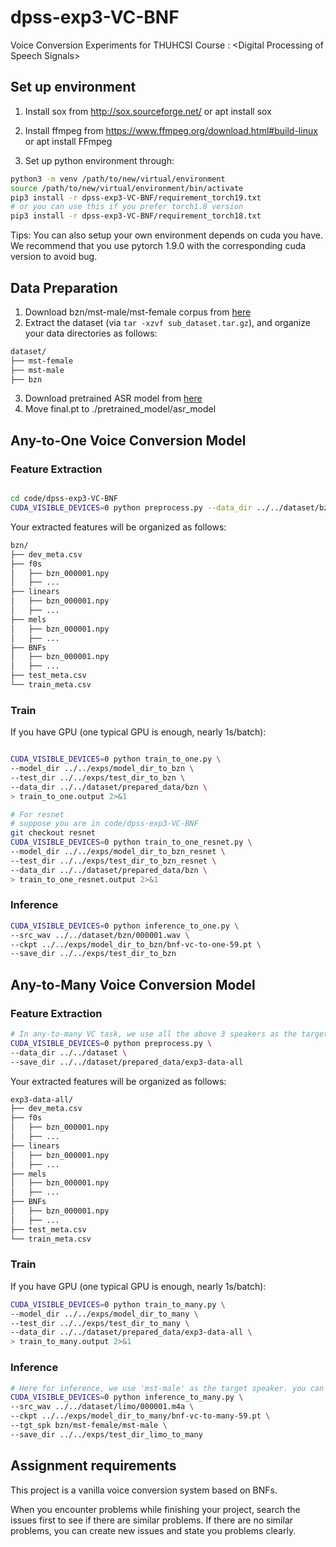 # dpss-exp3-VC-BNF
Voice Conversion Experiments for THUHCSI Course : &lt;Digital Processing of Speech Signals>


## Set up environment

1. Install sox from http://sox.sourceforge.net/ or apt install sox

2. Install ffmpeg from https://www.ffmpeg.org/download.html#build-linux or apt install FFmpeg

3. Set up python environment through:
```bash
python3 -m venv /path/to/new/virtual/environment
source /path/to/new/virtual/environment/bin/activate
pip3 install -r dpss-exp3-VC-BNF/requirement_torch19.txt
# or you can use this if you prefer torch1.8 version
pip3 install -r dpss-exp3-VC-BNF/requirement_torch18.txt
```
Tips: You can also setup your own environment depends on cuda you have.
We recommend that you use pytorch 1.9.0 with the corresponding cuda version to avoid bug.
## Data Preparation
1. Download bzn/mst-male/mst-female corpus from [here](https://cloud.tsinghua.edu.cn/f/c8f3614b438b4c94984e/)
2. Extract the dataset (via `tar -xzvf sub_dataset.tar.gz`), and organize your data directories as follows:
```bash
dataset/
├── mst-female
├── mst-male
├── bzn
```
3. Download pretrained ASR model from [here](https://cloud.tsinghua.edu.cn/f/6e02e07b74864e80ab2f/)
4. Move final.pt to ./pretrained_model/asr_model



## Any-to-One Voice Conversion Model

### Feature Extraction

```bash

cd code/dpss-exp3-VC-BNF 
CUDA_VISIBLE_DEVICES=0 python preprocess.py --data_dir ../../dataset/bzn --save_dir ../../dataset/prepared_data/bzn

```

Your extracted features will be organized as follows:
```bash
bzn/
├── dev_meta.csv
├── f0s
│   ├── bzn_000001.npy
│   ├── ...
├── linears
│   ├── bzn_000001.npy
│   ├── ...
├── mels
│   ├── bzn_000001.npy
│   ├── ...
├── BNFs
│   ├── bzn_000001.npy
│   ├── ...
├── test_meta.csv
└── train_meta.csv
```


### Train

If you have GPU (one typical GPU is enough, nearly 1s/batch):
```bash

CUDA_VISIBLE_DEVICES=0 python train_to_one.py \
--model_dir ../../exps/model_dir_to_bzn \
--test_dir ../../exps/test_dir_to_bzn \
--data_dir ../../dataset/prepared_data/bzn \
> train_to_one.output 2>&1

# For resnet 
# suppose you are in code/dpss-exp3-VC-BNF
git checkout resnet
CUDA_VISIBLE_DEVICES=0 python train_to_one_resnet.py \
--model_dir ../../exps/model_dir_to_bzn_resnet \
--test_dir ../../exps/test_dir_to_bzn_resnet \
--data_dir ../../dataset/prepared_data/bzn \
> train_to_one_resnet.output 2>&1

```

### Inference

```bash
CUDA_VISIBLE_DEVICES=0 python inference_to_one.py \
--src_wav ../../dataset/bzn/000001.wav \
--ckpt ../../exps/model_dir_to_bzn/bnf-vc-to-one-59.pt \
--save_dir ../../exps/test_dir_to_bzn
```


## Any-to-Many Voice Conversion Model

### Feature Extraction

```bash
# In any-to-many VC task, we use all the above 3 speakers as the target speaker set.
CUDA_VISIBLE_DEVICES=0 python preprocess.py \
--data_dir ../../dataset \
--save_dir ../../dataset/prepared_data/exp3-data-all

```

Your extracted features will be organized as follows:
```bash
exp3-data-all/
├── dev_meta.csv
├── f0s
│   ├── bzn_000001.npy
│   ├── ...
├── linears
│   ├── bzn_000001.npy
│   ├── ...
├── mels
│   ├── bzn_000001.npy
│   ├── ...
├── BNFs
│   ├── bzn_000001.npy
│   ├── ...
├── test_meta.csv
└── train_meta.csv
```

### Train

If you have GPU (one typical GPU is enough, nearly 1s/batch):
```bash
CUDA_VISIBLE_DEVICES=0 python train_to_many.py \
--model_dir ../../exps/model_dir_to_many \
--test_dir ../../exps/test_dir_to_many \
--data_dir ../../dataset/prepared_data/exp3-data-all \
> train_to_many.output 2>&1 

```
### Inference

```bash
# Here for inference, we use 'mst-male' as the target speaker. you can change the tgt_spk argument to any of the above 3 speakers. 
CUDA_VISIBLE_DEVICES=0 python inference_to_many.py \
--src_wav ../../dataset/limo/000001.m4a \
--ckpt ../../exps/model_dir_to_many/bnf-vc-to-many-59.pt \
--tgt_spk bzn/mst-female/mst-male \
--save_dir ../../exps/test_dir_limo_to_many
```


## Assignment requirements
This project is a vanilla voice conversion system based on BNFs. 

When you encounter problems while finishing your project, search the issues first to see if there are similar problems. If there are no similar problems, you can create new issues and state you problems clearly.
